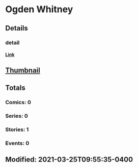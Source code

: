 # Ogden  Whitney 
## Details
### detail
#### [Link](http://marvel.com/comics/creators/13805/ogden_whitney?utm_campaign=apiRef&utm_source=225578a89fc76f3d20fbffda5d17a88d)
## [Thumbnail](http://i.annihil.us/u/prod/marvel/i/mg/b/40/image_not_available.jpg)
## Totals
### Comics: 0
### Series: 0
### Stories: 1
### Events: 0
## Modified: 2021-03-25T09:55:35-0400